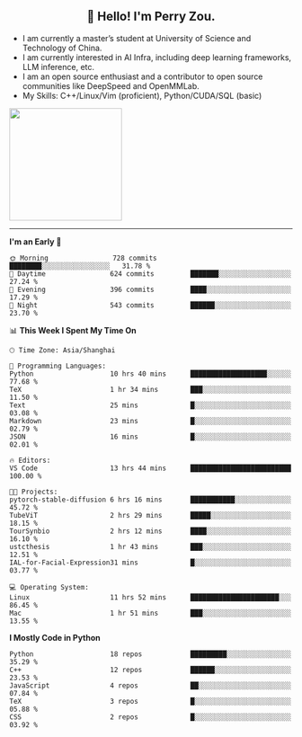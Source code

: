 <h2 align="center">👋 Hello! I'm Perry Zou.</h2>

- I am currently a master’s student at University of Science and Technology of China.
- I am currently interested in AI Infra, including deep learning frameworks, LLM inference, etc.
- I am an open source enthusiast and a contributor to open source communities like DeepSpeed and OpenMMLab.
- My Skills: C++/Linux/Vim (proficient), Python/CUDA/SQL (basic)

<img height=200 align="center" src="https://github-readme-stats.vercel.app/api?username=zonepg" />

-------

<!--START_SECTION:waka-->
**I'm an Early 🐤** 

```text
🌞 Morning                728 commits         ████████░░░░░░░░░░░░░░░░░   31.78 % 
🌆 Daytime                624 commits         ███████░░░░░░░░░░░░░░░░░░   27.24 % 
🌃 Evening                396 commits         ████░░░░░░░░░░░░░░░░░░░░░   17.29 % 
🌙 Night                  543 commits         ██████░░░░░░░░░░░░░░░░░░░   23.70 % 
```


📊 **This Week I Spent My Time On** 

```text
🕑︎ Time Zone: Asia/Shanghai

💬 Programming Languages: 
Python                   10 hrs 40 mins      ███████████████████░░░░░░   77.68 % 
TeX                      1 hr 34 mins        ███░░░░░░░░░░░░░░░░░░░░░░   11.50 % 
Text                     25 mins             █░░░░░░░░░░░░░░░░░░░░░░░░   03.08 % 
Markdown                 23 mins             █░░░░░░░░░░░░░░░░░░░░░░░░   02.79 % 
JSON                     16 mins             █░░░░░░░░░░░░░░░░░░░░░░░░   02.01 % 

🔥 Editors: 
VS Code                  13 hrs 44 mins      █████████████████████████   100.00 % 

🐱‍💻 Projects: 
pytorch-stable-diffusion 6 hrs 16 mins       ███████████░░░░░░░░░░░░░░   45.72 % 
TubeViT                  2 hrs 29 mins       █████░░░░░░░░░░░░░░░░░░░░   18.15 % 
TourSynbio               2 hrs 12 mins       ████░░░░░░░░░░░░░░░░░░░░░   16.10 % 
ustcthesis               1 hr 43 mins        ███░░░░░░░░░░░░░░░░░░░░░░   12.51 % 
IAL-for-Facial-Expression31 mins             █░░░░░░░░░░░░░░░░░░░░░░░░   03.77 % 

💻 Operating System: 
Linux                    11 hrs 52 mins      ██████████████████████░░░   86.45 % 
Mac                      1 hr 51 mins        ███░░░░░░░░░░░░░░░░░░░░░░   13.55 % 
```

**I Mostly Code in Python** 

```text
Python                   18 repos            █████████░░░░░░░░░░░░░░░░   35.29 % 
C++                      12 repos            ██████░░░░░░░░░░░░░░░░░░░   23.53 % 
JavaScript               4 repos             ██░░░░░░░░░░░░░░░░░░░░░░░   07.84 % 
TeX                      3 repos             █░░░░░░░░░░░░░░░░░░░░░░░░   05.88 % 
CSS                      2 repos             █░░░░░░░░░░░░░░░░░░░░░░░░   03.92 % 
```




<!--END_SECTION:waka-->
